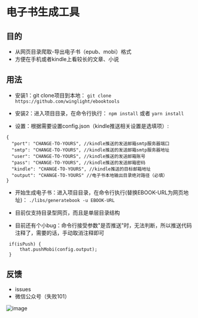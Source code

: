 # 电子书生成工具

## 目的
* 从网页目录爬取-导出电子书（epub、mobi）格式
* 方便在手机或者kindle上看较长的文章、小说

## 用法
* 安装1：git clone项目到本地：
```git clone https://github.com/winglight/ebooktools```

* 安装2：进入项目目录，在命令行执行：
```npm install``` 或者 ```yarn install```

* 设置：根据需要设置config.json（kindle推送相关设置是选填项）:
```
{
  "port": "CHANGE-TO-YOURS", //kindle推送的发送邮箱smtp服务器端口
  "smtp": "CHANGE-TO-YOURS", //kindle推送的发送邮箱smtp服务器地址
  "user": "CHANGE-TO-YOURS", //kindle推送的发送邮箱账号
  "pass": "CHANGE-TO-YOURS", //kindle推送的发送邮箱密码
  "kindle": "CHANGE-TO-YOURS", //kindle推送的目标邮箱地址
  "output": "CHANGE-TO-YOURS" //电子书本地输出目录绝对路径（必填）
}
```
* 开始生成电子书：进入项目目录，在命令行执行(替换EBOOK-URL为网页地址)：
```./libs/generatebook -u EBOOK-URL```


* 目前仅支持目录型网页，而且是单层目录结构

* 目前还有个小bug：命令行接受参数"是否推送"时，无法判断，所以推送代码注释了，需要的话，手动取消注释即可
```
 if(isPush) {
     that.pushMobi(config.output);
 }
```

## 反馈
* issues
* 微信公众号（失败101）

![image](https://github.com/winglight/ebooktools/blob/master/libs/qrcode_wx.jpg?raw=true)
